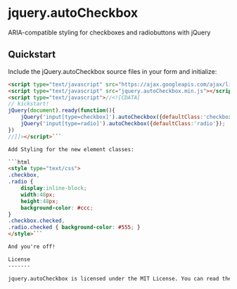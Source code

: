 jquery.autoCheckbox
===================

ARIA-compatible styling for checkboxes and radiobuttons with jQuery

Quickstart
----------

Include the jQuery.autoCheckbox source files in your form and initialize:

```html
<script type="text/javascript" src="https://ajax.googleapis.com/ajax/libs/jquery/1.6.0/jquery.min.js"></script>
<script type="text/javascript" src="jquery.autoCheckbox.min.js"></script>
<script type="text/javascript">//<![CDATA[
// kickstart!
jQuery(document).ready(function(){
	jQuery('input[type=checkbox]').autoCheckbox({defaultClass:'checkbox'});
	jQuery('input[type=radio]').autoCheckbox({defaultClass:'radio'});
})
//]]></script>```

Add Styling for the new element classes:

```html
<style type="text/css">
.checkbox,
.radio {
	display:inline-block;
	width:48px;
	height:48px; 
	background-color: #ccc; 
}
.checkbox.checked,
.radio.checked { background-color: #555; }
</style>```

And you're off!

License
-------

jquery.autoCheckbox is licensed under the MIT License. You can read the license [here](http://www.opensource.org/licenses/mit-license.php).